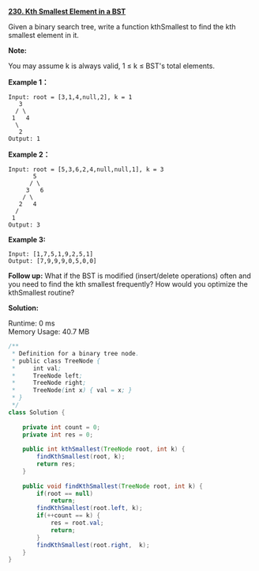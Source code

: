 **[230. Kth Smallest Element in a BST](https://leetcode.com/problems/kth-smallest-element-in-a-bst/)**

Given a binary search tree, write a function kthSmallest to find the kth smallest element in it.

**Note:**

You may assume k is always valid, 1 ≤ k ≤ BST's total elements.

**Example 1：**

```
Input: root = [3,1,4,null,2], k = 1
   3
  / \
 1   4
  \
   2
Output: 1

```

**Example 2：**

```
Input: root = [5,3,6,2,4,null,null,1], k = 3
       5
      / \
     3   6
    / \
   2   4
  /
 1
Output: 3

```

**Example 3:**

```
Input: [1,7,5,1,9,2,5,1]
Output: [7,9,9,9,0,5,0,0]

```

**Follow up:**
What if the BST is modified (insert/delete operations) often and you need to find the kth smallest frequently? How would you optimize the kthSmallest routine?

**Solution:**

Runtime: 0 ms<br/>
Memory Usage: 40.7 MB

```java
/**
 * Definition for a binary tree node.
 * public class TreeNode {
 *     int val;
 *     TreeNode left;
 *     TreeNode right;
 *     TreeNode(int x) { val = x; }
 * }
 */
class Solution {
    
    private int count = 0;
    private int res = 0;
    
    public int kthSmallest(TreeNode root, int k) {        
        findKthSmallest(root, k);
        return res;
    }
    
    public void findKthSmallest(TreeNode root, int k) {
        if(root == null)
            return;
        findKthSmallest(root.left, k);       
        if(++count == k) {
            res = root.val;
            return;
        }
        findKthSmallest(root.right,  k);
    }
}

```



